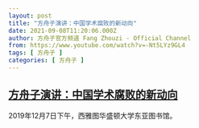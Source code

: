 ```yaml
---
layout: post
title: "方舟子演讲：中国学术腐败的新动向"
date: 2021-09-08T11:20:06.000Z
author: 方舟子官方频道 Fang Zhouzi - Official Channel
from: https://www.youtube.com/watch?v=-Nt5LYz9GL4
tags: [ 方舟子 ]
categories: [ 方舟子 ]
---
```

<!--1631100006000-->
[方舟子演讲：中国学术腐败的新动向](https://www.youtube.com/watch?v=-Nt5LYz9GL4)
------

<div>
2019年12月7日下午，西雅图华盛顿大学东亚图书馆。
</div>
